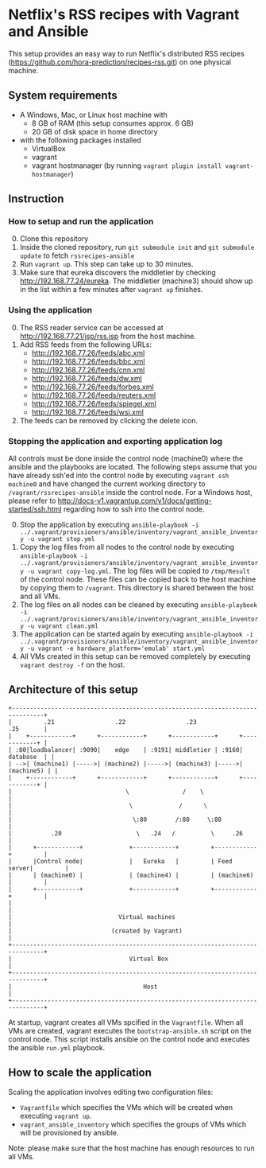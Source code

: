 # Netflix's RSS recipes with Vagrant and Ansible
This setup provides an easy way to run Netflix's distributed RSS recipes (https://github.com/hora-prediction/recipes-rss.git) on one physical machine.

## System requirements
- A Windows, Mac, or Linux host machine with
   - 8 GB of RAM (this setup consumes approx. 6 GB)
   - 20 GB of disk space in home directory
- with the following packages installed
   - VirtualBox
   - vagrant
   - vagrant hostmanager (by running ```vagrant plugin install vagrant-hostmanager```)

## Instruction

### How to setup and run the application
0. Clone this repository
0. Inside the cloned repository, run ```git submodule init``` and ```git submodule update``` to fetch ```rssrecipes-ansible```
0. Run ```vagrant up```. This step can take up to 30 minutes.
0. Make sure that eureka discovers the middletier by checking http://192.168.77.24/eureka. The middletier (machine3) should show up in the list within a few minutes after ```vagrant up``` finishes.

### Using the application
0. The RSS reader service can be accessed at http://192.168.77.21/jsp/rss.jsp from the host machine.
0. Add RSS feeds from the following URLs:
   - http://192.168.77.26/feeds/abc.xml
   - http://192.168.77.26/feeds/bbc.xml
   - http://192.168.77.26/feeds/cnn.xml
   - http://192.168.77.26/feeds/dw.xml
   - http://192.168.77.26/feeds/forbes.xml
   - http://192.168.77.26/feeds/reuters.xml
   - http://192.168.77.26/feeds/spiegel.xml
   - http://192.168.77.26/feeds/wsj.xml
0. The feeds can be removed by clicking the delete icon.

### Stopping the application and exporting application log
All controls must be done inside the control node (machine0) where the ansible and the playbooks are located.
The following steps assume that you have already ssh'ed into the control node by executing ```vagrant ssh machine0``` and have changed the current working directory to ```/vagrant/rssrecipes-ansible``` inside the control node.
For a Windows host, please refer to http://docs-v1.vagrantup.com/v1/docs/getting-started/ssh.html regarding how to ssh into the control node.

0. Stop the application by executing
```ansible-playbook -i ../.vagrant/provisioners/ansible/inventory/vagrant_ansible_inventory -u vagrant stop.yml```
0. Copy the log files from all nodes to the control node by executing
```ansible-playbook -i ../.vagrant/provisioners/ansible/inventory/vagrant_ansible_inventory -u vagrant copy-log.yml```.
The log files will be copied to ```/tmp/Result``` of the control node.
These files can be copied back to the host machine by copying them to ```/vagrant```.
This directory is shared between the host and all VMs.
0. The log files on all nodes can be cleaned by executing
```ansible-playbook -i ../.vagrant/provisioners/ansible/inventory/vagrant_ansible_inventory -u vagrant clean.yml```
0. The application can be started again by executing
```ansible-playbook -i ../.vagrant/provisioners/ansible/inventory/vagrant_ansible_inventory -u vagrant -e hardware_platform='emulab' start.yml```
0. All VMs created in this setup can be removed completely by executing ```vagrant destroy -f``` on the host.

## Architecture of this setup

    +-------------------------------------------------------------------------------+
    |         .21                 .22                 .23                 .25       |
    |    +------------+      +------------+      +------------+      +------------+ |
    | :80|loadbalancer| :9090|    edge    | :9191| middletier | :9160|  database  | |
    | -->| (machine1) |----->| (machine2) |----->| (machine3) |----->| (machine5) | |
    |    +------------+      +------------+      +------------+      +------------+ |
    |                                \               /    \                         |
    |                                 \             /      \                        |
    |                                  \:80        /:80     \:80                    |
    |           .20                     \   .24   /          \     .26              |
    |      +------------+             +------------+         +------------+         |
    |      |Control node|             |   Eureka   |         | Feed server|         |
    |      | (machine0) |             | (machine4) |         | (machine6) |         |
    |      +------------+             +------------+         +------------+         |
    |                                                                               |
    |                              Virtual machines                                 |
    |                            (created by Vagrant)                               |
    +-------------------------------------------------------------------------------+
    |                                 Virtual Box                                   |
    +-------------------------------------------------------------------------------+
    |                                     Host                                      |
    +-------------------------------------------------------------------------------+

At startup, vagrant creates all VMs spcified in the ```Vagrantfile```. When all VMs are created, vagrant executes the ```bootstrap-ansible.sh``` script on the control node. This script installs ansible on the control node and executes the ansible ```run.yml``` playbook.

## How to scale the application
Scaling the application involves editing two configuration files:
- ```Vagrantfile``` which specifies the VMs which will be created when executing ```vagrant up```.
- ```vagrant_ansible_inventory``` which specifies the groups of VMs which will be provisioned by ansible.

Note: please make sure that the host machine has enough resources to run all VMs.
